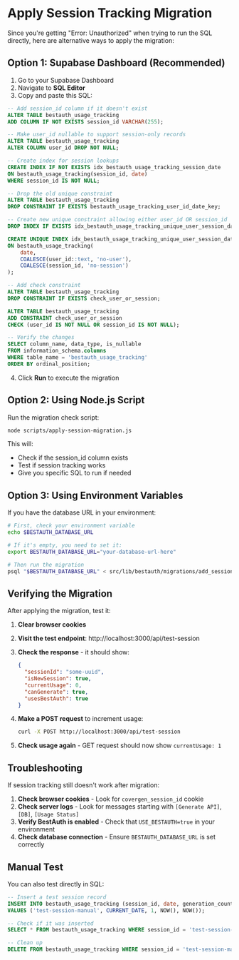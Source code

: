 # Apply Session Tracking Migration

Since you're getting "Error: Unauthorized" when trying to run the SQL directly, here are alternative ways to apply the migration:

## Option 1: Supabase Dashboard (Recommended)

1. Go to your Supabase Dashboard
2. Navigate to **SQL Editor**
3. Copy and paste this SQL:

```sql
-- Add session_id column if it doesn't exist
ALTER TABLE bestauth_usage_tracking 
ADD COLUMN IF NOT EXISTS session_id VARCHAR(255);

-- Make user_id nullable to support session-only records
ALTER TABLE bestauth_usage_tracking 
ALTER COLUMN user_id DROP NOT NULL;

-- Create index for session lookups
CREATE INDEX IF NOT EXISTS idx_bestauth_usage_tracking_session_date 
ON bestauth_usage_tracking(session_id, date) 
WHERE session_id IS NOT NULL;

-- Drop the old unique constraint
ALTER TABLE bestauth_usage_tracking 
DROP CONSTRAINT IF EXISTS bestauth_usage_tracking_user_id_date_key;

-- Create new unique constraint allowing either user_id OR session_id
DROP INDEX IF EXISTS idx_bestauth_usage_tracking_unique_user_session_date;

CREATE UNIQUE INDEX idx_bestauth_usage_tracking_unique_user_session_date 
ON bestauth_usage_tracking(
    date,
    COALESCE(user_id::text, 'no-user'),
    COALESCE(session_id, 'no-session')
);

-- Add check constraint
ALTER TABLE bestauth_usage_tracking 
DROP CONSTRAINT IF EXISTS check_user_or_session;

ALTER TABLE bestauth_usage_tracking 
ADD CONSTRAINT check_user_or_session 
CHECK (user_id IS NOT NULL OR session_id IS NOT NULL);

-- Verify the changes
SELECT column_name, data_type, is_nullable
FROM information_schema.columns
WHERE table_name = 'bestauth_usage_tracking'
ORDER BY ordinal_position;
```

4. Click **Run** to execute the migration

## Option 2: Using Node.js Script

Run the migration check script:

```bash
node scripts/apply-session-migration.js
```

This will:
- Check if the session_id column exists
- Test if session tracking works
- Give you specific SQL to run if needed

## Option 3: Using Environment Variables

If you have the database URL in your environment:

```bash
# First, check your environment variable
echo $BESTAUTH_DATABASE_URL

# If it's empty, you need to set it:
export BESTAUTH_DATABASE_URL="your-database-url-here"

# Then run the migration
psql "$BESTAUTH_DATABASE_URL" < src/lib/bestauth/migrations/add_session_usage_tracking_v2.sql
```

## Verifying the Migration

After applying the migration, test it:

1. **Clear browser cookies**
2. **Visit the test endpoint**: http://localhost:3000/api/test-session
3. **Check the response** - it should show:
   ```json
   {
     "sessionId": "some-uuid",
     "isNewSession": true,
     "currentUsage": 0,
     "canGenerate": true,
     "usesBestAuth": true
   }
   ```

4. **Make a POST request** to increment usage:
   ```bash
   curl -X POST http://localhost:3000/api/test-session
   ```

5. **Check usage again** - GET request should now show `currentUsage: 1`

## Troubleshooting

If session tracking still doesn't work after migration:

1. **Check browser cookies** - Look for `covergen_session_id` cookie
2. **Check server logs** - Look for messages starting with `[Generate API]`, `[DB]`, `[Usage Status]`
3. **Verify BestAuth is enabled** - Check that `USE_BESTAUTH=true` in your environment
4. **Check database connection** - Ensure `BESTAUTH_DATABASE_URL` is set correctly

## Manual Test

You can also test directly in SQL:

```sql
-- Insert a test session record
INSERT INTO bestauth_usage_tracking (session_id, date, generation_count, created_at, updated_at)
VALUES ('test-session-manual', CURRENT_DATE, 1, NOW(), NOW());

-- Check if it was inserted
SELECT * FROM bestauth_usage_tracking WHERE session_id = 'test-session-manual';

-- Clean up
DELETE FROM bestauth_usage_tracking WHERE session_id = 'test-session-manual';
```